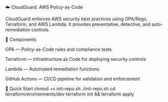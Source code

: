 
☁️ CloudGuard: AWS Policy-as-Code

CloudGuard enforces AWS security best practices using OPA/Rego, Terraform, and AWS Lambda.
It provides preventative, detective, and auto-remediation controls.

🔧 Components

OPA — Policy-as-Code rules and compliance tests

Terraform — Infrastructure as Code for deploying security controls

Lambda — Automated remediation functions

GitHub Actions — CI/CD pipeline for validation and enforcement

🚀 Quick Start
chmod +x init-repo.sh
./init-repo.sh
cd terraform/environments/dev
terraform init && terraform apply
